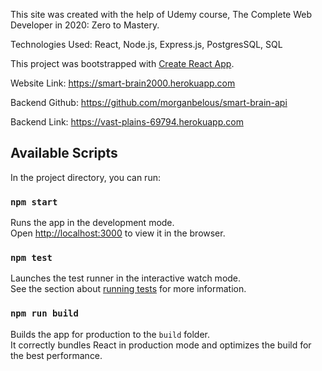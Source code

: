 This site was created with the help of Udemy course, The Complete Web Developer in 2020: Zero to Mastery.

Technologies Used: React, Node.js, Express.js, PostgresSQL, SQL

This project was bootstrapped with [Create React App](https://github.com/facebook/create-react-app).

Website Link: https://smart-brain2000.herokuapp.com

Backend Github: https://github.com/morganbelous/smart-brain-api

Backend Link: https://vast-plains-69794.herokuapp.com

## Available Scripts

In the project directory, you can run:

### `npm start`

Runs the app in the development mode.<br />
Open [http://localhost:3000](http://localhost:3000) to view it in the browser.

### `npm test`

Launches the test runner in the interactive watch mode.<br />
See the section about [running tests](https://facebook.github.io/create-react-app/docs/running-tests) for more information.

### `npm run build`

Builds the app for production to the `build` folder.<br />
It correctly bundles React in production mode and optimizes the build for the best performance.
